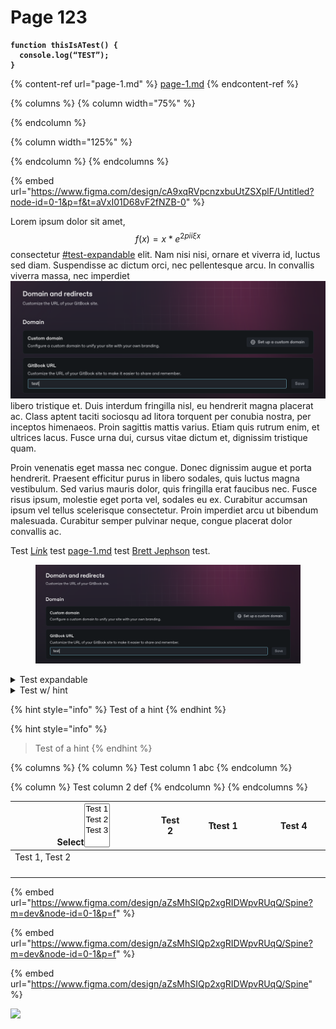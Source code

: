 # Page 123

<pre class="language-javascript" data-full-width="true"><code class="lang-javascript"><strong>function thisIsATest() {
</strong><strong>  console.log(“TEST”);
</strong><strong>}
</strong></code></pre>

{% content-ref url="page-1.md" %}
[page-1.md](page-1.md)
{% endcontent-ref %}

{% columns %}
{% column width="75%" %}

{% endcolumn %}

{% column width="125%" %}

{% endcolumn %}
{% endcolumns %}

{% embed url="https://www.figma.com/design/cA9xqRVpcnzxbuUtZSXplF/Untitled?node-id=0-1&p=f&t=aVxI01D68vF2fNZB-0" %}

Lorem ipsum dolor sit amet, $$f(x) = x * e^{2 pi i \xi x}$$ consectetur [#test-expandable](./#test-expandable "mention") elit. Nam nisi nisi, ornare et viverra id, luctus sed diam. Suspendisse ac dictum orci, nec pellentesque arcu. In convallis viverra massa, nec imperdiet <img src=".gitbook/assets/Screenshot 2024-12-10 at 17.16.11.png" alt="" data-size="original"> libero tristique et. Duis interdum fringilla nisl, eu hendrerit magna placerat ac. Class aptent taciti sociosqu ad litora torquent per conubia nostra, per inceptos himenaeos. Proin sagittis mattis varius. Etiam quis rutrum enim, et ultrices lacus. Fusce urna dui, cursus vitae dictum et, dignissim tristique quam.

Proin venenatis eget massa nec congue. Donec dignissim augue et porta hendrerit. Praesent efficitur purus in libero sodales, quis luctus magna vestibulum. Sed varius mauris dolor, quis fringilla erat faucibus nec. Fusce risus ipsum, molestie eget porta vel, sodales eu ex. Curabitur accumsan ipsum vel tellus scelerisque consectetur. Proin imperdiet arcu ut bibendum malesuada. Curabitur semper pulvinar neque, congue placerat dolor convallis ac.

Test [&#x4C;_&#x69;&#x6E;_&#x6B;](https://www.test.com) test [page-1.md](page-1.md "mention") test [Brett Jephson](https://app.gitbook-staging.com/u/i5t9RI4CMocinkmgp9IDmgR2xOG2 "mention") test.

<div data-full-width="true"><figure><img src=".gitbook/assets/Screenshot 2024-12-10 at 17.16.11.png" alt=""><figcaption></figcaption></figure></div>

<details>

<summary>Test expandable</summary>

|      |   |   |
| ---- | - | - |
| test |   |   |
|      |   |   |
|      |   |   |

|       |   |   |
| ----- | - | - |
| test  |   |   |
| teset |   |   |
| test  |   |   |

</details>

<details>

<summary>Test w/ hint</summary>

{% hint style="info" %}
Test of a hint
{% endhint %}

</details>

{% hint style="info" %}
Test of a hint
{% endhint %}

{% hint style="info" %}
> Test of a hint
{% endhint %}

{% columns %}
{% column %}
Test column 1 abc
{% endcolumn %}

{% column %}
Test column 2 def
{% endcolumn %}
{% endcolumns %}

<table><thead><tr><th width="258.15625">Select<select multiple><option value="xGhK9JVhPant" label="Test 1" color="blue"></option><option value="wcgopSI0KLkM" label="Test 2" color="blue"></option><option value="92QhaA84W2zT" label="Test 3" color="blue"></option></select></th><th>Test 2</th><th width="128">Ttest 1</th><th width="100">Test 4</th></tr></thead><tbody><tr><td><span data-option="xGhK9JVhPant">Test 1, </span><span data-option="wcgopSI0KLkM">Test 2</span></td><td></td><td></td><td></td></tr><tr><td></td><td></td><td></td><td></td></tr><tr><td></td><td></td><td></td><td></td></tr><tr><td></td><td></td><td></td><td></td></tr><tr><td></td><td></td><td></td><td></td></tr></tbody></table>

{% embed url="https://www.figma.com/design/aZsMhSIQp2xgRIDWpvRUqQ/Spine?m=dev&node-id=0-1&p=f" %}

{% embed url="https://www.figma.com/design/aZsMhSIQp2xgRIDWpvRUqQ/Spine?m=dev&node-id=0-1&p=f" %}

{% embed url="https://www.figma.com/design/aZsMhSIQp2xgRIDWpvRUqQ/Spine" %}

[<img src="https://content.gitbook.com/content/MbWhFDLCv8vhFXJO5nrL/blobs/7FZbv6RGsiA7Kmo6w1mA/BE.svg" alt="" data-size="line">](https://resources.directa24.com/cashin/payment_method/square/BE.svg)![](https://resources.directa24.com/cashin/payment_method/square/BE.svg)
